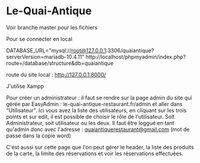 # Le-Quai-Antique

Voir branche master pour les fichiers

Pour se connecter en local

 DATABASE_URL="mysql://root@127.0.0.1:3306/quaiantique?serverVersion=mariadb-10.4.11"
 http://localhost/phpmyadmin/index.php?route=/database/structure&db=quaiantique
 
 route du site local : http://127.0.0.1:8000/
 
 J'utilise Xampp 
 
 Pour créer un administrateur : il faut se rendre sur la page admin du site qui gérée par EasyAdmin : le-quai-antique-restaurant.fr/admin et aller dans "Utilisateur". Ici vous avez la liste des utilisateurs, en cliquant sur les trois points et sur edit, il est possible de choisir le rôle de l'utilisateur. Soit Administrateur, soit utilisateur ou les deux. Il faut être loggué en tant qu'admin donc avec l'adresse : quaiantiquerestaurant@gmail.com (mot de passe dans la copie word)
 
 C'est aussi sur cette page que l'on peut gérer le header, la liste des produits de la carte, la limite des réservations et voir les réservations effectuées.

  
 
 
